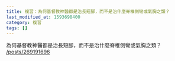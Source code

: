```yaml
---
title: 複習：為何基督教神醫都是治長短腳，而不是治什麼脊椎側彎或氣胸之類？
last_modified_at: 1593698400
category: 複習
tags: []
---
```


<p>為何基督教神醫都是治長短腳，而不是治什麼脊椎側彎或氣胸之類？<br/>
<a href="/posts/269191696" target="_blank">/posts/269191696</a></p>
<p> </p>
